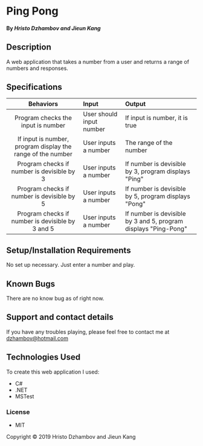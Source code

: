 # Ping Pong


#### By *Hristo Dzhambov and Jieun Kang*

## Description

A web application that takes a number from a user and returns a range of numbers and responses.

## Specifications
| Behaviors | Input | Output |
| :--------:| :-----| :----- |
| Program checks the input is number | User should input number | If input is number, it is true |
| If input is number, program display the range of the number | User inputs a number | The range of the number |
| Program checks if number is devisible by 3 | User inputs a number | If number is devisible by 3, program displays "Ping" | 
| Program checks if number is devisible by 5 | User inputs a number | If number is devisible by 5, program displays "Pong" | 
| Program checks if number is devisible by 3 and 5 | User inputs a number | If number is devisible by 3 and 5, program displays "Ping-Pong" |

## Setup/Installation Requirements

No set up necessary. Just enter a number and play.


## Known Bugs

There are no know bug as of right now.

## Support and contact details

If you have any troubles playing, please feel free to contact me at dzhambov@hotmail.com

## Technologies Used

To create this web application I used:
 * C# 
 * .NET
 * MSTest

### License
 * MIT

Copyright &copy; 2019 Hristo Dzhambov and Jieun Kang